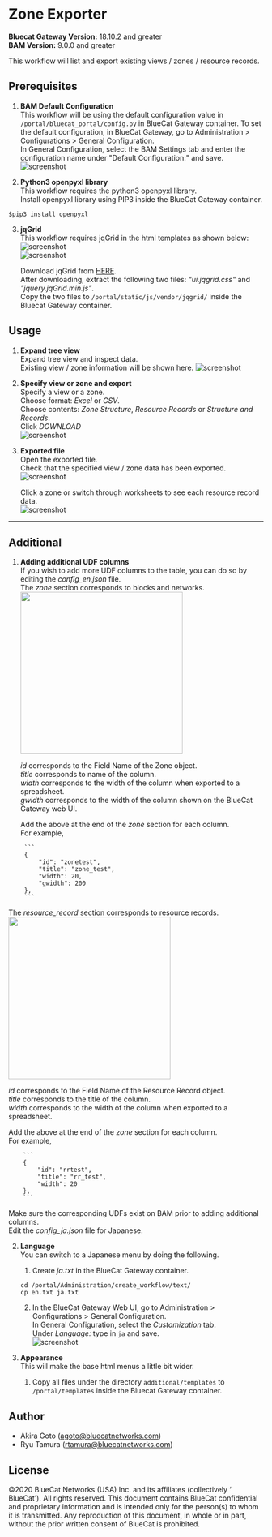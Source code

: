 # Zone Exporter  
**Bluecat Gateway Version:** 18.10.2 and greater  
**BAM Version:** 9.0.0 and greater  

This workflow will list and export existing views / zones / resource records.   

## Prerequisites
1. **BAM Default Configuration**  
This workflow will be using the default configuration value in `/portal/bluecat_portal/config.py` in BlueCat Gateway container.  To set the default configuration, in BlueCat Gateway, go to Administration > Configurations > General Configuration.  
In General Configuration, select the BAM Settings tab and enter the configuration name under "Default Configuration:" and save.  
![screenshot](img/BAM_default_settings.jpg?raw=true "BAM_default_settings")  

2. **Python3 openpyxl library**  
This workflow requires the python3 openpyxl library.  
Install openpyxl library using PIP3 inside the BlueCat Gateway container.
```
$pip3 install openpyxl

```  

3. **jqGrid**  
This workflow requires jqGrid in the html templates as shown below:  
![screenshot](img/zone_exp_html1.jpg?raw=true "zone_exp_html1")  
![screenshot](img/zone_exp_html2.jpg?raw=true "zone_exp_html2")  

    Download jqGrid from [HERE](http://www.trirand.com/blog/?page_id=6).  
    After downloading, extract the following two files: *"ui.jqgrid.css"* and *"jquery.jqGrid.min.js"*.  
    Copy the two files to `/portal/static/js/vendor/jqgrid/` inside the Bluecat Gateway container.  


## Usage   

1. **Expand tree view**  
Expand tree view and inspect data.  
Existing view / zone information will be shown here.
![screenshot](img/zone_exporter1.jpg?raw=true "zone_exporter1")  

2. **Specify view or zone and export**  
Specify a view or a zone.  
Choose format:  *Excel* or *CSV*.  
Choose contents: *Zone Structure*, *Resource Records* or *Structure and Records*.   
Click *DOWNLOAD*  
![screenshot](img/zone_exporter2.jpg?raw=true "zone_exporter2")  

3. **Exported file**  
Open the exported file.  
Check that the specified view / zone data has been exported.  
![screenshot](img/zone_exporter3.jpg?raw=true "zone_exporter3")  

      Click a zone or switch through worksheets to see each resource record data.  
      ![screenshot](img/zone_exporter4.jpg?raw=true "zone_exporter4")  

---

## Additional  

1. **Adding additional UDF columns**  
      If you wish to add more UDF columns to the table, you can do so by editing the *config_en.json* file.  
      The *zone* section corresponds to blocks and networks.  
            <img src="img/zone_exporter5.jpg" width="320px">  

      *id* corresponds to the Field Name of the Zone object.  
            *title* corresponds to name of the column.  
            *width* corresponds to the width of the column when exported to a spreadsheet.  
            *gwidth* corresponds to the width of the column shown on the BlueCat Gateway web UI.  

      Add the above at the end of the *zone* section for each column.  
            For example,  

        ```
        {
            "id": "zonetest",  
            "title": "zone_test",  
            "width": 20,  
            "gwidth": 200  
        },  
        ```  

The *resource_record* section corresponds to resource records.  
        <img src="img/zone_exporter6.jpg" width="320px">   

*id* corresponds to the Field Name of the Resource Record object.  
            *title* corresponds to the title of the column.  
            *width* corresponds to the width of the column when exported to a spreadsheet.  

Add the above at the end of the *zone* section for each column.  
For example,  


        ```
        {
            "id": "rrtest",
            "title": "rr_test",
            "width": 20  
        },
        ```

Make sure the corresponding UDFs exist on BAM prior to adding additional columns.  
      Edit the *config_ja.json* file for Japanese.  


2. **Language**  
You can switch to a Japanese menu by doing the following.  
    1. Create *ja.txt* in the BlueCat Gateway container.  
    ```
    cd /portal/Administration/create_workflow/text/  
    cp en.txt ja.txt  
    ```  
    2. In the BlueCat Gateway Web UI, go to Administration > Configurations > General Configuration.   
    In General Configuration, select the *Customization* tab.  
    Under *Language:* type in `ja` and save.  
    ![screenshot](img/langauge_ja.jpg?raw=true "langauge_ja")  

3. **Appearance**  
This will make the base html menus a little bit wider.  
    1. Copy all files under the directory `additional/templates` to `/portal/templates` inside the Bluecat Gateway container.

## Author   
- Akira Goto (agoto@bluecatnetworks.com)  
- Ryu Tamura (rtamura@bluecatnetworks.com)   

## License
©2020 BlueCat Networks (USA) Inc. and its affiliates (collectively ‘ BlueCat’). All rights reserved. This document contains BlueCat confidential and proprietary information and is intended only for the person(s) to whom it is transmitted. Any reproduction of this document, in whole or in part, without the prior written consent of BlueCat is prohibited.
